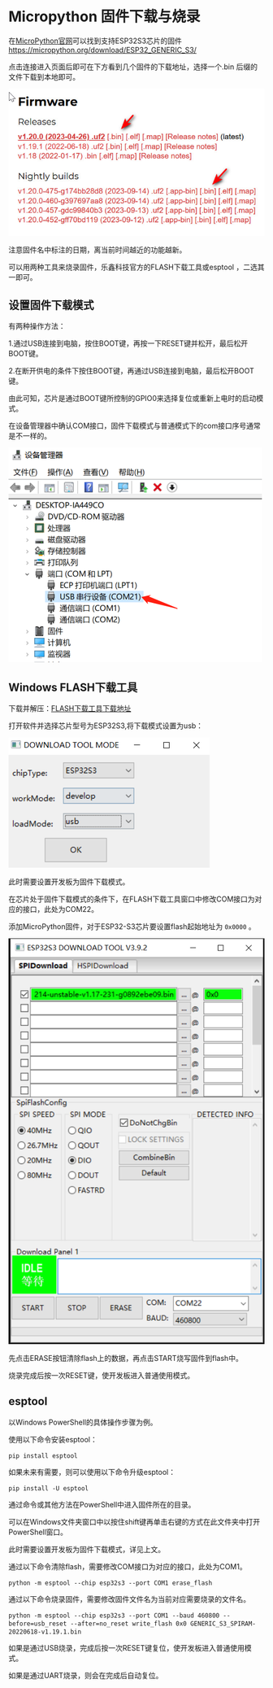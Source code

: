 # Micropython 固件下载与烧录

在[MicroPython官网](https://micropython.org/)可以找到支持ESP32S3芯片的固件 https://micropython.org/download/ESP32_GENERIC_S3/

点击连接进入页面后即可在下方看到几个固件的下载地址，选择一个.bin 后缀的文件下载到本地即可。

![](../assets/images/Micropython_operating_env_6.jpg)

注意固件名中标注的日期，离当前时间越近的功能越新。

可以用两种工具来烧录固件，乐鑫科技官方的FLASH下载工具或esptool ，二选其一即可。

## 设置固件下载模式

有两种操作方法：

1.通过USB连接到电脑，按住BOOT键，再按一下RESET键并松开，最后松开BOOT键。

2.在断开供电的条件下按住BOOT键，再通过USB连接到电脑，最后松开BOOT键。

由此可知，芯片是通过BOOT键所控制的GPIO0来选择复位或重新上电时的启动模式。

在设备管理器中确认COM接口，固件下载模式与普通模式下的com接口序号通常是不一样的。

![](../assets/images/Micropython_operating_env_5.png)

## Windows FLASH下载工具

下载并解压：[FLASH下载工具下载地址](https://www.espressif.com/zh-hans/support/download/other-tools)

打开软件并选择芯片型号为ESP32S3,将下载模式设置为usb：

![](../assets/images/Micropython_operating_env_7.png)

此时需要设置开发板为固件下载模式。

在芯片处于固件下载模式的条件下，在FLASH下载工具窗口中修改COM接口为对应的接口，此处为COM22。

添加MicroPython固件，对于ESP32-S3芯片要设置flash起始地址为 `0x0000` 。

![](../assets/images/Micropython_operating_env_8.png)

先点击ERASE按钮清除flash上的数据，再点击START烧写固件到flash中。

烧录完成后按一次RESET键，使开发板进入普通使用模式。

## esptool

以Windows PowerShell的具体操作步骤为例。

使用以下命令安装esptool：

```shell
pip install esptool
```

如果未来有需要，则可以使用以下命令升级esptool：

```shell
pip install -U esptool
```

通过命令或其他方法在PowerShell中进入固件所在的目录。

可以在Windows文件夹窗口中以按住shift键再单击右键的方式在此文件夹中打开PowerShell窗口。

此时需要设置开发板为固件下载模式，详见上文。

通过以下命令清除flash，需要修改COM接口为对应的接口，此处为COM1。

```shell
python -m esptool --chip esp32s3 --port COM1 erase_flash
```

通过以下命令烧录固件，需要修改固件文件名为当前对应需要烧录的文件名。

```shell
python -m esptool --chip esp32s3 --port COM1 --baud 460800 --before=usb_reset --after=no_reset write_flash 0x0 GENERIC_S3_SPIRAM-20220618-v1.19.1.bin
```

如果是通过USB烧录，完成后按一次RESET键复位，使开发板进入普通使用模式。

如果是通过UART烧录，则会在完成后自动复位。